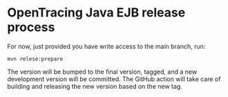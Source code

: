 # OpenTracing Java EJB release process

For now, just provided you have write access to the main branch, run:

```console
mvn relese:prepare
```

The version will be bumped to the final version, tagged, and a new development version will be committed. The GitHub action will take care of building and releasing the new version based on the new tag.
